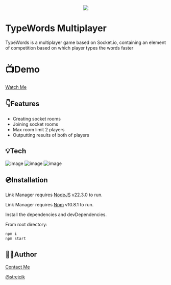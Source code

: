 <div style="text-align:center"><img src="https://i.imgur.com/SH8WG3u.png"/></div>

# TypeWords Multiplayer

TypeWords is a multiplayer game based on Socket.io, containing an element of competition based on which player types the words faster

# 📺Demo
[Watch Me](https://youtu.be/Xm6H1ahohtU "TypeWords Multiplayer")

## 👇Features

- Creating socket rooms
- Joining socket rooms
- Max room limit 2 players
- Outputting results of both of players

## 💡Tech
![image](https://img.shields.io/badge/HTML5-E34F26?style=for-the-badge&logo=html5&logoColor=white)
![image](https://img.shields.io/badge/Node%20js-339933?style=for-the-badge&logo=nodedotjs&logoColor=white)
![image](https://img.shields.io/badge/Express%20js-000000?style=for-the-badge&logo=express&logoColor=white)

## 💿Installation

Link Manager requires [NodeJS](https://nodejs.org/) v22.3.0 to run.

Link Manager requires [Npm](https://www.npmjs.com/) v10.8.1 to run.

Install the dependencies and devDependencies.

From root directory:

```sh
npm i
npm start
```

## 🙋‍♂️Author
[Contact Me](https://www.linkedin.com/in/bartosz-gabruś/)

[@strejcik](https://www.github.com/strejcik)
